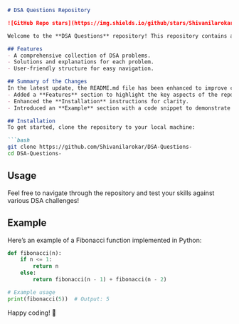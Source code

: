 ```markdown
# DSA Questions Repository

![GitHub Repo stars](https://img.shields.io/github/stars/Shivanilarokar/DSA-Questions-) ![GitHub forks](https://img.shields.io/github/forks/Shivanilarokar/DSA-Questions-) ![GitHub issues](https://img.shields.io/github/issues/Shivanilarokar/DSA-Questions-)

Welcome to the **DSA Questions** repository! This repository contains a collection of Data Structures and Algorithms (DSA) problems designed to help you enhance your coding skills.

## Features
- A comprehensive collection of DSA problems.
- Solutions and explanations for each problem.
- User-friendly structure for easy navigation.

## Summary of the Changes
In the latest update, the README.md file has been enhanced to improve clarity and provide more detailed information for users:
- Added a **Features** section to highlight the key aspects of the repository.
- Enhanced the **Installation** instructions for clarity.
- Introduced an **Example** section with a code snippet to demonstrate a DSA problem.

## Installation
To get started, clone the repository to your local machine:

```bash
git clone https://github.com/Shivanilarokar/DSA-Questions-
cd DSA-Questions-
```

## Usage
Feel free to navigate through the repository and test your skills against various DSA challenges!

## Example
Here’s an example of a Fibonacci function implemented in Python:

```python
def fibonacci(n):
    if n <= 1:
        return n
    else:
        return fibonacci(n - 1) + fibonacci(n - 2)

# Example usage
print(fibonacci(5))  # Output: 5
```

Happy coding! 🤖
```